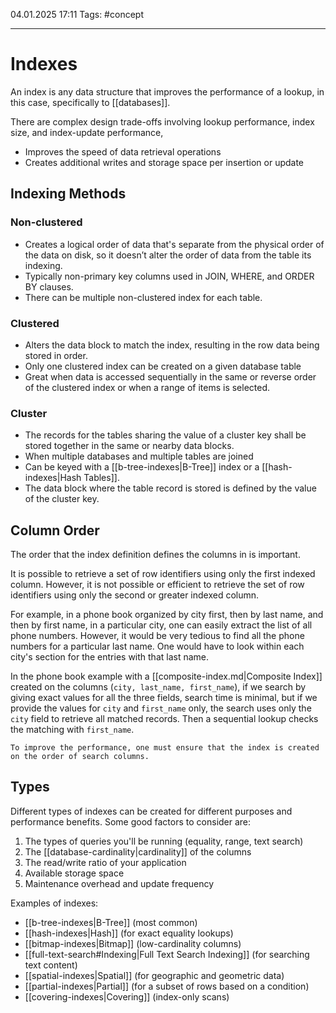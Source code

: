 04.01.2025 17:11
Tags: #concept

---
# Indexes  

An index is any data structure that improves the performance of a lookup, in this case, specifically to [[databases]].

There are complex design trade-offs involving lookup performance, index size, and index-update performance,

- Improves the speed of data retrieval operations
- Creates additional writes and storage space per insertion or update

## Indexing Methods
### Non-clustered
- Creates a logical order of data that's separate from the physical order of the data on disk, so it doesn’t alter the order of data from the table its indexing. 
- Typically non-primary key columns used in JOIN, WHERE, and ORDER BY clauses.
- There can be multiple non-clustered index for each table.
### Clustered
- Alters the data block to match the index, resulting in the row data being stored in order.
- Only one clustered index can be created on a given database table
- Great when data is accessed sequentially in the same or reverse order of the clustered index or when a range of items is selected.
### Cluster
- The records for the tables sharing the value of a cluster key shall be stored together in the same or nearby data blocks.
- When multiple databases and multiple tables are joined
- Can be keyed with a [[b-tree-indexes|B-Tree]] index or a [[hash-indexes|Hash Tables]].
- The data block where the table record is stored is defined by the value of the cluster key.
## Column Order

The order that the index definition defines the columns in is important.

It is possible to retrieve a set of row identifiers using only the first indexed column. However, it is not possible or efficient to retrieve the set of row identifiers using only the second or greater indexed column.

For example, in a phone book organized by city first, then by last name, and then by first name, in a particular city, one can easily extract the list of all phone numbers. However, it would be very tedious to find all the phone numbers for a particular last name. One would have to look within each city's section for the entries with that last name.

In the phone book example with a [[composite-index.md|Composite Index]] created on the columns (`city, last_name, first_name`), if we search by giving exact values for all the three fields, search time is minimal, but if we provide the values for `city` and `first_name` only, the search uses only the `city` field to retrieve all matched records. Then a sequential lookup checks the matching with `first_name`.

```ad-tldr
To improve the performance, one must ensure that the index is created on the order of search columns.
```
## Types  

Different types of indexes can be created for different purposes and performance benefits. Some good factors to consider are:

1. The types of queries you'll be running (equality, range, text search)
2. The [[database-cardinality|cardinality]] of the columns
3. The read/write ratio of your application
4. Available storage space
5. Maintenance overhead and update frequency

Examples of indexes:
- [[b-tree-indexes|B-Tree]] (most common)
- [[hash-indexes|Hash]] (for exact equality lookups)
- [[bitmap-indexes|Bitmap]] (low-cardinality columns)
- [[full-text-search#Indexing|Full Text Search Indexing]] (for searching text content)
- [[spatial-indexes|Spatial]] (for geographic and geometric data)
- [[partial-indexes|Partial]] (for a subset of rows based on a condition)
- [[covering-indexes|Covering]] (index-only scans)
